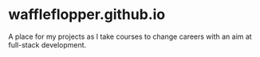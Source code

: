 # waffleflopper.github.io

A place for my projects as I take courses to change careers with an aim at full-stack development.
